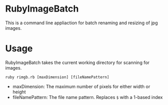 # RubyImageBatch

This is a command line appliaction for batch renaming and resizing of jpg images.

# Usage

RubyImageBatch takes the current working directory for scanning for images.

    ruby rimgb.rb [maxDimension] [fileNamePattern]

- maxDimension: The maximum number of pixels for either width or height
- fileNamePattern: The file name pattern. Replaces `$` with a 1-based index
